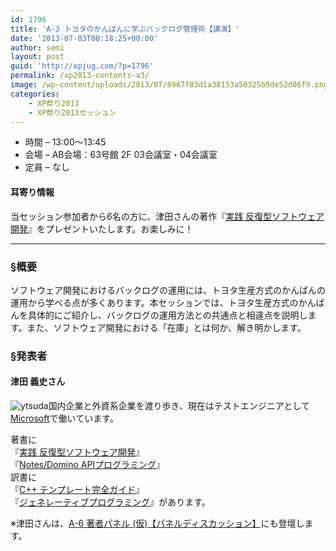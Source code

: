 ```yaml
---
id: 1796
title: 'A-3 トヨタのかんばんに学ぶバックログ管理術【講演】'
date: '2013-07-03T08:18:25+00:00'
author: semi
layout: post
guid: 'http://xpjug.com/?p=1796'
permalink: /xp2013-contents-a3/
image: /wp-content/uploads/2013/07/8967f83d1a38153a50325b9de52d06f9.png
categories:
    - XP祭り2013
    - XP祭り2013セッション
---
```


- 時間 – 13:00〜13:45
- 会場 – AB会場：63号館 2F 03会議室・04会議室
- 定員 – なし

#### 耳寄り情報

当セッション参加者から6名の方に、津田さんの著作『[実践 反復型ソフトウェア開発](http://www.amazon.co.jp/dp/4274068986/)』をプレゼントいたします。お楽しみに！

---

### §概要

ソフトウェア開発におけるバックログの運用には、トヨタ生産方式のかんばんの運用から学べる点が多くあります。本セッションでは、トヨタ生産方式のかんばんを具体的にご紹介し、バックログの運用方法との共通点と相違点を説明します。また、ソフトウェア開発における「在庫」とは何か、解き明かします。

### §発表者

#### 津田 義史さん

![ytsuda](http://xpjug.com/wp-content/uploads/2013/07/ytsuda.jpg)国内企業と外資系企業を渡り歩き、現在はテストエンジニアとして[Microsoft](http://www.microsoft.com/ja-jp/default.aspx)で働いています。

著書に  
『[実践 反復型ソフトウェア開発](http://www.amazon.co.jp/dp/4274068986/)』  
『[Notes/Domino APIプログラミング](http://www.amazon.co.jp/dp/4274063593/)』  
訳書に  
『[C++ テンプレート完全ガイド](http://www.amazon.co.jp/dp/4798119229/)』  
『[ジェネレーティブプログラミング](http://www.amazon.co.jp/dp/479811331X/)』があります。

※津田さんは、[A-6 著者パネル (仮)【パネルディスカッション】](http://xpjug.com/xp2013-contents-a6/)にも登壇します。